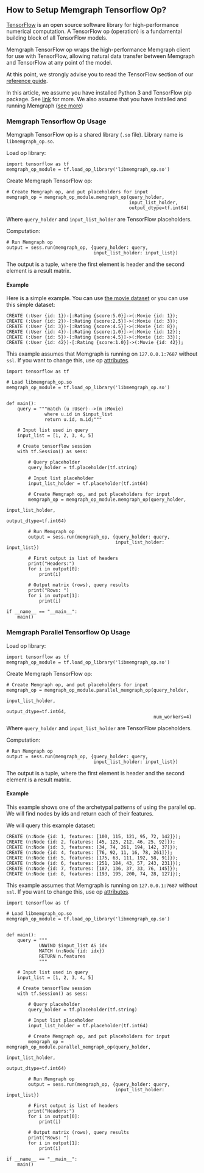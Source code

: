 ## How to Setup Memgraph Tensorflow Op?

[TensorFlow](https://www.tensorflow.org/) is an open source software
library for high-performance numerical computation.
A TensorFlow op (operation) is a fundamental building block of all TensorFlow
models.

Memgraph TensorFlow op wraps the high-performance Memgraph client for
use with TensorFlow, allowing natural data transfer between Memgraph and
TensorFlow at any point of the model.

At this point, we strongly advise you to read
the TensorFlow section of our
[reference guide](../reference_guide/tensorflow.md).

In this article, we assume you have installed Python 3 and TensorFlow pip
package. See [link](https://www.tensorflow.org/install/pip?lang=python3) for
more.
We also assume that you have installed and
running Memgraph ([see more](../quick-start.md))

### Memgraph Tensorflow Op Usage

Memgraph TensorFlow op is a shared library (`.so` file).
Library name is `libmemgraph_op.so`.

Load op library:
```python3
import tensorflow as tf
memgraph_op_module = tf.load_op_library('libmemgraph_op.so')
```

Create Memgraph TensorFlow op:
```python3
# Create Memgraph op, and put placeholders for input
memgraph_op = memgraph_op_module.memgraph_op(query_holder,
                                             input_list_holder,
                                             output_dtype=tf.int64)
```
Where `query_holder` and `input_list_holder`
are TensorFlow placeholders.

Computation:
```python3
# Run Memgraph op
output = sess.run(memgraph_op, {query_holder: query,
                                input_list_holder: input_list})
```
The output is a tuple, where the first element is header and the second
element is a result matrix.

#### Example

Here is a simple example. You can use
[the movie dataset](../tutorials/movie-recommendation.md) or you can use
this simple dataset:

```openCypher
CREATE (:User {id: 1})-[:Rating {score:5.0}]->(:Movie {id: 1});
CREATE (:User {id: 2})-[:Rating {score:2.5}]->(:Movie {id: 3});
CREATE (:User {id: 3})-[:Rating {score:4.5}]->(:Movie {id: 8});
CREATE (:User {id: 4})-[:Rating {score:1.0}]->(:Movie {id: 12});
CREATE (:User {id: 5})-[:Rating {score:4.5}]->(:Movie {id: 33});
CREATE (:User {id: 42})-[:Rating {score:1.0}]->(:Movie {id: 42});
```

This example assumes that Memgraph is running on `127.0.0.1:7687`
without `ssl`.
If you want to change this,
use op [attributes](../reference_guide/tensorflow.md).

```python3
import tensorflow as tf

# Load libmemgraph_op.so
memgraph_op_module = tf.load_op_library('libmemgraph_op.so')


def main():
    query = """match (u :User)-->(m :Movie)
              where u.id in $input_list
              return u.id, m.id;"""

    # Input list used in query
    input_list = [1, 2, 3, 4, 5]

    # Create tensorflow session
    with tf.Session() as sess:

        # Query placeholder
        query_holder = tf.placeholder(tf.string)

        # Input list placeholder
        input_list_holder = tf.placeholder(tf.int64)

        # Create Memgraph op, and put placeholders for input
        memgraph_op = memgraph_op_module.memgraph_op(query_holder,
                                                     input_list_holder,
                                                     output_dtype=tf.int64)

        # Run Memgraph op
        output = sess.run(memgraph_op, {query_holder: query,
                                        input_list_holder: input_list})

        # First output is list of headers
        print("Headers:")
        for i in output[0]:
            print(i)

        # Output matrix (rows), query results
        print("Rows: ")
        for i in output[1]:
            print(i)

if __name__ == "__main__":
    main()
```

### Memgraph Parallel Tensorflow Op Usage

Load op library:
```python3
import tensorflow as tf
memgraph_op_module = tf.load_op_library('libmemgraph_op.so')
```

Create Memgraph TensorFlow op:
```python3
# Create Memgraph op, and put placeholders for input
memgraph_op = memgraph_op_module.parallel_memgraph_op(query_holder,
                                                      input_list_holder,
                                                      output_dtype=tf.int64,
                                                      num_workers=4)
```
Where `query_holder` and `input_list_holder`
are TensorFlow placeholders.

Computation:
```python3
# Run Memgraph op
output = sess.run(memgraph_op, {query_holder: query,
                                input_list_holder: input_list})
```
The output is a tuple, where the first element is header and the second
element is a result matrix.

#### Example
This example shows one of the archetypal patterns of using the parallel op.
We will find nodes by ids and return each of their features.

We will query this example dataset:

```openCypher
CREATE (n:Node {id: 1, features: [100, 115, 121, 95, 72, 142]});
CREATE (n:Node {id: 2, features: [45, 125, 212, 46, 25, 92]});
CREATE (n:Node {id: 3, features: [34, 74, 261, 194, 142, 37]});
CREATE (n:Node {id: 4, features: [76, 92, 11, 16, 78, 261]});
CREATE (n:Node {id: 5, features: [175, 63, 111, 192, 58, 91]});
CREATE (n:Node {id: 6, features: [251, 184, 43, 57, 243, 231]});
CREATE (n:Node {id: 7, features: [187, 136, 37, 33, 76, 145]});
CREATE (n:Node {id: 8, features: [193, 195, 200, 74, 28, 127]});
```

This example assumes that Memgraph is running on `127.0.0.1:7687`
without `ssl`.
If you want to change this,
use op [attributes](../reference_guide/tensorflow.md).

```python3
import tensorflow as tf

# Load libmemgraph_op.so
memgraph_op_module = tf.load_op_library('libmemgraph_op.so')


def main():
    query = """
            UNWIND $input_list AS idx
            MATCH (n:Node {id: idx})
            RETURN n.features
            """

    # Input list used in query
    input_list = [1, 2, 3, 4, 5]

    # Create tensorflow session
    with tf.Session() as sess:

        # Query placeholder
        query_holder = tf.placeholder(tf.string)

        # Input list placeholder
        input_list_holder = tf.placeholder(tf.int64)

        # Create Memgraph op, and put placeholders for input
        memgraph_op = memgraph_op_module.parallel_memgraph_op(query_holder,
                                                     input_list_holder,
                                                     output_dtype=tf.int64)

        # Run Memgraph op
        output = sess.run(memgraph_op, {query_holder: query,
                                        input_list_holder: input_list})

        # First output is list of headers
        print("Headers:")
        for i in output[0]:
            print(i)

        # Output matrix (rows), query results
        print("Rows: ")
        for i in output[1]:
            print(i)

if __name__ == "__main__":
    main()
```
